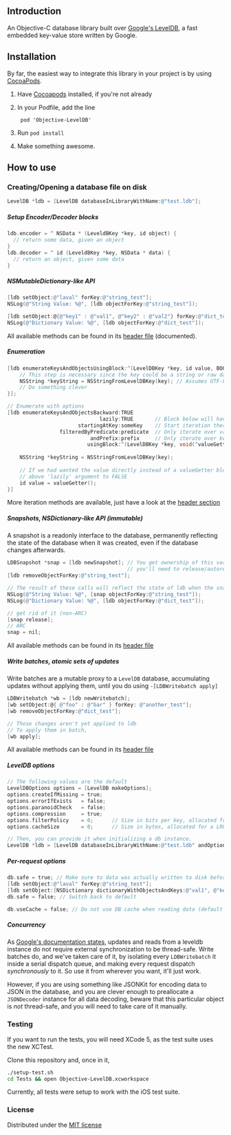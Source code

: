 ## Introduction

An Objective-C database library built over [Google's LevelDB](http://code.google.com/p/leveldb), a fast embedded key-value store written by Google.

## Installation

By far, the easiest way to integrate this library in your project is by using [CocoaPods][1].

1. Have [Cocoapods][1] installed, if you're not already
2. In your Podfile, add the line 

        pod 'Objective-LevelDB'

3. Run `pod install`
3. Make something awesome.

## How to use

### Creating/Opening a database file on disk

```objective-c
LevelDB *ldb = [LevelDB databaseInLibraryWithName:@"test.ldb"];
```

##### Setup Encoder/Decoder blocks

```objective-c
ldb.encoder = ^ NSData * (LeveldBKey *key, id object) {
  // return some data, given an object
}
ldb.decoder = ^ id (LeveldBKey *key, NSData * data) {
  // return an object, given some data
}
```

#####  NSMutableDictionary-like API

```objective-c
[ldb setObject:@"laval" forKey:@"string_test"];
NSLog(@"String Value: %@", [ldb objectForKey:@"string_test"]);

[ldb setObject:@{@"key1" : @"val1", @"key2" : @"val2"} forKey:@"dict_test"];
NSLog(@"Dictionary Value: %@", [ldb objectForKey:@"dict_test"]);
```
All available methods can be found in its [header file](Classes/LevelDB.h) (documented).

##### Enumeration

```objective-c
[ldb enumerateKeysAndObjectsUsingBlock:^(LevelDBKey *key, id value, BOOL *stop) {
    // This step is necessary since the key could be a string or raw data (use NSDataFromLevelDBKey in that case)
    NSString *keyString = NSStringFromLevelDBKey(key); // Assumes UTF-8 encoding
    // Do something clever
}];

// Enumerate with options
[ldb enumerateKeysAndObjectsBackward:TRUE
                              lazily:TRUE       // Block below will have a block(void) instead of id argument for value
                       startingAtKey:someKey    // Start iteration there (NSString or NSData)
                 filteredByPredicate:predicate  // Only iterate over values matching NSPredicate
                           andPrefix:prefix     // Only iterate over keys prefixed with something 
                          usingBlock:^(LevelDBKey *key, void(^valueGetter)(void), BOOL *stop) {
                             
    NSString *keyString = NSStringFromLevelDBKey(key);
    
    // If we had wanted the value directly instead of a valueGetter block, we would've set the 
    // above 'lazily' argument to FALSE
    id value = valueGetter();
}]
```
More iteration methods are available, just have a look at the [header section](Classes/LevelDB.h)

##### Snapshots, NSDictionary-like API (immutable)

A snapshot is a readonly interface to the database, permanently reflecting the state of 
the database when it was created, even if the database changes afterwards.

```objective-c
LDBSnapshot *snap = [ldb newSnapshot]; // You get ownership of this variable, so in non-ARC projects,
                                       // you'll need to release/autorelease it eventually
[ldb removeObjectForKey:@"string_test"];

// The result of these calls will reflect the state of ldb when the snapshot was taken
NSLog(@"String Value: %@", [snap objectForKey:@"string_test"]);
NSLog(@"Dictionary Value: %@", [ldb objectForKey:@"dict_test"]);

// get rid of it (non-ARC)
[snap release];
// ARC
snap = nil;
```

All available methods can be found in its [header file](Classes/Snapshot.h)

##### Write batches, atomic sets of updates

Write batches are a mutable proxy to a `LevelDB` database, accumulating updates
without applying them, until you do using `-[LDBWritebatch apply]`

```objective-c
LDBWritebatch *wb = [ldb newWritebatch];
[wb setObject:@{ @"foo" : @"bar" } forKey: @"another_test"];
[wb removeObjectForKey:@"dict_test"];

// Those changes aren't yet applied to ldb
// To apply them in batch, 
[wb apply];
```

All available methods can be found in its [header file](Classes/WriteBatch.h)

##### LevelDB options

```objective-c
// The following values are the default
LevelDBOptions options = [LevelDB makeOptions];
options.createIfMissing = true;
options.errorIfExists   = false;
options.paranoidCheck   = false;
options.compression     = true;
options.filterPolicy    = 0;      // Size in bits per key, allocated for a bloom filter, used in testing presence of key
options.cacheSize       = 0;      // Size in bytes, allocated for a LRU cache used for speeding up lookups

// Then, you can provide it when initializing a db instance.
LevelDB *ldb = [LevelDB databaseInLibraryWithName:@"test.ldb" andOptions:options];
```

##### Per-request options

```objective-c
db.safe = true; // Make sure to data was actually written to disk before returning from write operations.
[ldb setObject:@"laval" forKey:@"string_test"];
[ldb setObject:[NSDictionary dictionaryWithObjectsAndKeys:@"val1", @"key1", @"val2", @"key2", nil] forKey:@"dict_test"];
db.safe = false; // Switch back to default

db.useCache = false; // Do not use DB cache when reading data (default to true);
```

##### Concurrency

As [Google's documentation states][2], updates and reads from a leveldb instance do not require external synchronization
to be thread-safe. Write batches do, and we've taken care of it, by isolating every `LDBWritebatch` it inside a serial dispatch 
queue, and making every request dispatch *synchronously* to it. So use it from wherever you want, it'll just work.

However, if you are using something like JSONKit for encoding data to JSON in the database, and you are clever enough to 
preallocate a `JSONDecoder` instance for all data decoding, beware that this particular object is *not* thread-safe, and you will
need to take care of it manually.

### Testing

If you want to run the tests, you will need XCode 5, as the test suite uses the new XCTest. 

Clone this repository and, once in it,

```bash
./setup-test.sh
cd Tests && open Objective-LevelDB.xcworkspace
```

Currently, all tests were setup to work with the iOS test suite.

### License

Distributed under the [MIT license](LICENSE)

[1]: http://cocoapods.org
[2]: http://leveldb.googlecode.com/svn/trunk/doc/index.html
